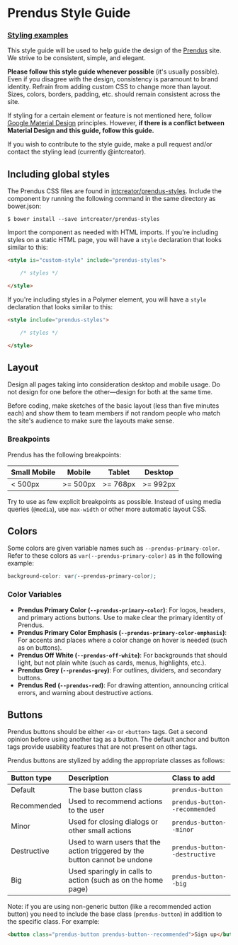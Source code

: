# Prendus Style Guide

### [Styling examples](https://prendus.github.io/style-guide/)

This style guide will be used to help guide the design of the [Prendus](https://prendus.com/) site.  We strive to be consistent, simple, and elegant.

**Please follow this style guide whenever possible** (it's usually possible).  Even if you disagree with the design, consistency is paramount to brand identity.  Refrain from adding custom CSS to change more than layout.  Sizes, colors, borders, padding, etc. should remain consistent across the site.

If styling for a certain element or feature is not mentioned here, follow [Google Material Design](https://material.google.com/) principles.  However, **if there is a conflict between Material Design and this guide, follow this guide.**

If you wish to contribute to the style guide, make a pull request and/or contact the styling lead (currently @intcreator).

## Including global styles

The Prendus CSS files are found in [intcreator/prendus-styles](https://github.com/intcreator/prendus-styles).  Include the component by running the following command in the same directory as bower.json:

```
$ bower install --save intcreator/prendus-styles
```

Import the component as needed with HTML imports.  If you're including styles on a static HTML page, you will have a `style` declaration that looks similar to this:

```html
<style is="custom-style" include="prendus-styles">

	/* styles */

</style>
```

If you're including styles in a Polymer element, you will have a `style` declaration that looks similar to this:

```html
<style include="prendus-styles">

	/* styles */

</style>
```

## Layout

Design all pages taking into consideration desktop and mobile usage.  Do not design for one before the other—design for both at the same time.

Before coding, make sketches of the basic layout (less than five minutes each) and show them to team members if not random people who match the site's audience to make sure the layouts make sense.

### Breakpoints

Prendus has the following breakpoints:

| Small Mobile | Mobile | Tablet | Desktop |
| --- | --- | --- | --- |
| < 500px | >= 500px | >= 768px | >= 992px |

Try to use as few explicit breakpoints as possible.  Instead of using media queries (`@media`), use `max-width` or other more automatic layout CSS.

## Colors

Some colors are given variable names such as `--prendus-primary-color`.  Refer to these colors as `var(--prendus-primary-color)` as in the following example:

```css
background-color: var(--prendus-primary-color);
```

### Color Variables

- **Prendus Primary Color (`--prendus-primary-color`)**: For logos, headers, and primary actions buttons.  Use to make clear the primary identity of Prendus.
- **Prendus Primary Color Emphasis (`--prendus-primary-color-emphasis`)**: For accents and places where a color change on hover is needed (such as on buttons).
- **Prendus Off White (`--prendus-off-white`)**: For backgrounds that should light, but not plain white (such as cards, menus, highlights, etc.).
- **Prendus Grey (`--prendus-grey`)**: For outlines, dividers, and secondary buttons.
- **Prendus Red (`--prendus-red`)**: For drawing attention, announcing critical errors, and warning about destructive actions.

## Buttons

Prendus buttons should be either `<a>` or `<button>` tags.  Get a second opinion before using another tag as a button.  The default anchor and button tags provide usability features that are not present on other tags.

Prendus buttons are stylized by adding the appropriate classes as follows:

| Button type | Description | Class to add |
| :-- | :-- | :-- |
| Default | The base button class | `prendus-button` |
| Recommended | Used to recommend actions to the user | `prendus-button--recommended` |
| Minor | Used for closing dialogs or other small actions | `prendus-button--minor` |
| Destructive | Used to warn users that the action triggered by the button cannot be undone | `prendus-button--destructive` |
| Big | Used sparingly in calls to action (such as on the home page) | `prendus-button--big` |

Note: if you are using non-generic button (like a recommended action button) you need to include the base class (`prendus-button`) in addition to the specific class.  For example:

```html
<button class="prendus-button prendus-button--recommended">Sign up</button>
```
